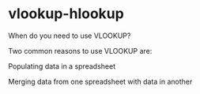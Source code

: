 # vlookup-hlookup

When do you need to use VLOOKUP? 

 Two common reasons to use VLOOKUP are:

Populating data in a spreadsheet 

Merging data from one spreadsheet with data in another